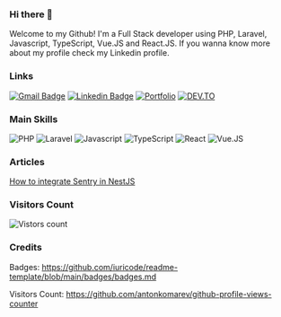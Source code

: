 ### Hi there 👋

Welcome to my Github! I'm a Full Stack developer using PHP, Laravel, Javascript, TypeScript, Vue.JS and React.JS. If you wanna know more about my profile check my Linkedin profile.

### Links

[![Gmail Badge](https://img.shields.io/badge/Email-D14836?style=for-the-badge&logo=gmail&logoColor=white)](mailto:marcelozapatta0@gmail.com)
[![Linkedin Badge](https://img.shields.io/badge/LinkedIn-0077B5?style=for-the-badge&logo=linkedin&logoColor=white)](https://www.linkedin.com/in/marcelo-zapatta/)
[![Portfolio](https://img.shields.io/badge/Portfolio-D741A7?style=for-the-badge&logo=linux&logoColor=black)](http://marcelozapatta.github.io/portfolio)
[![DEV.TO](https://img.shields.io/badge/dev.to-0A0A0A?style=for-the-badge&logo=dev.to&logoColor=white)](https://dev.to/marcelozapatta)

### Main Skills

![PHP](https://img.shields.io/badge/PHP-777BB4?style=for-the-badge&logo=php&logoColor=white)
![Laravel](https://img.shields.io/badge/Laravel-FF2D20?style=for-the-badge&logo=laravel&logoColor=white)
![Javascript](https://img.shields.io/badge/JavaScript-F7DF1E?style=for-the-badge&logo=javascript&logoColor=black)
![TypeScript](https://img.shields.io/badge/TypeScript-007ACC?style=for-the-badge&logo=typescript&logoColor=white)
![React](https://img.shields.io/badge/React-20232A?style=for-the-badge&logo=react&logoColor=61DAFB)
![Vue.JS](https://img.shields.io/badge/Vue.js-35495E?style=for-the-badge&logo=vue.js&logoColor=4FC08D)

### Articles

[How to integrate Sentry in NestJS](https://dev.to/marcelozapatta/how-to-integrate-sentry-in-nestjs-3ema)

### Visitors Count

![Vistors count](https://komarev.com/ghpvc/?username=MarceloZapatta&color=blueviolet)

### Credits

Badges: https://github.com/iuricode/readme-template/blob/main/badges/badges.md

Visitors Count: https://github.com/antonkomarev/github-profile-views-counter
